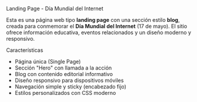 Landing Page - Día Mundial del Internet

Esta es una página web tipo **landing page** con una sección estilo **blog**, creada para conmemorar el **Día Mundial del Internet** (17 de mayo). El sitio ofrece información educativa, eventos relacionados y un diseño moderno y responsivo.

Características

- Página única (Single Page)
- Sección "Hero" con llamada a la acción
- Blog con contenido editorial informativo
- Diseño responsivo para dispositivos móviles
- Navegación simple y sticky (encabezado fijo)
- Estilos personalizados con CSS moderno

